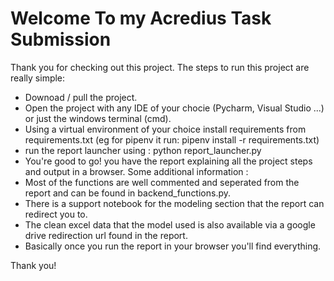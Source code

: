 # Welcome To my Acredius Task Submission
Thank you for checking out this project.
The steps to run this project are really simple:
  - Downoad / pull the project.
  - Open the project with any IDE of your chocie (Pycharm, Visual Studio ...) or just the windows terminal (cmd).
  - Using a virtual environment of your choice install requirements from requirements.txt
  (eg for pipenv it run: pipenv install -r requirements.txt)
  - run the report launcher using : python report_launcher.py
  - You're good to go! you have the report explaining all the project steps and output in a browser.
Some additional information :
  - Most of the functions are well commented and seperated from the report and can be found in backend_functions.py.
  - There is a support notebook for the modeling section that the report can redirect you to.
  - The clean excel data that the model used is also available via a google drive redirection url found in the report.
  - Basically once you run the report in your browser you'll find everything.
  
  Thank you!